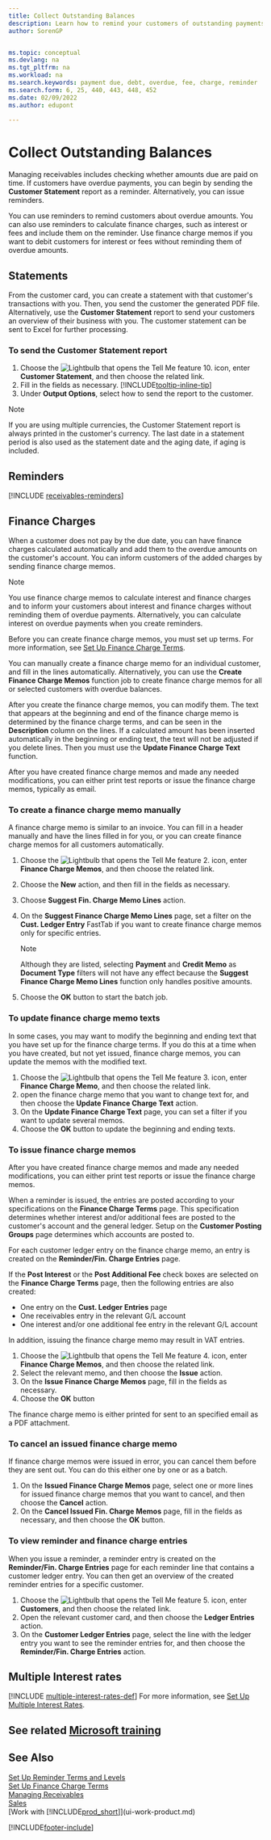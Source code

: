 ```yaml
---
title: Collect Outstanding Balances
description: Learn how to remind your customers of outstanding payments. Send a customer statement, issue a reminder, or send a finance charge memo.
author: SorenGP


ms.topic: conceptual
ms.devlang: na
ms.tgt_pltfrm: na
ms.workload: na
ms.search.keywords: payment due, debt, overdue, fee, charge, reminder
ms.search.form: 6, 25, 440, 443, 448, 452
ms.date: 02/09/2022
ms.author: edupont

---
```

# Collect Outstanding Balances

Managing receivables includes checking whether amounts due are paid on time. If customers have overdue payments, you can begin by sending the **Customer Statement** report as a reminder. Alternatively, you can issue reminders.

You can use reminders to remind customers about overdue amounts. You can also use reminders to calculate finance charges, such as interest or fees and include them on the reminder. Use finance charge memos if you want to debit customers for interest or fees without reminding them of overdue amounts.

## Statements

From the customer card, you can create a statement with that customer's transactions with you. Then, you send the customer the generated PDF file. Alternatively, use the **Customer Statement** report to send your customers an overview of their business with you. The customer statement can be sent to Excel for further processing.  

### To send the Customer Statement report

1. Choose the ![Lightbulb that opens the Tell Me feature 10.](media/ui-search/search_small.png "Tell me what you want to do") icon, enter **Customer Statement**, and then choose the related link.
2. Fill in the fields as necessary. [!INCLUDE[tooltip-inline-tip](includes/tooltip-inline-tip_md.md)]
3. Under **Output Options**, select how to send the report to the customer.

> [!NOTE]
> If you are using multiple currencies, the Customer Statement report is always printed in the customer's currency. The last date in a statement period is also used as the statement date and the aging date, if aging is included.

## Reminders

[!INCLUDE [receivables-reminders](includes/receivables-reminders.md)]

## Finance Charges

When a customer does not pay by the due date, you can have finance charges calculated automatically and add them to the overdue amounts on the customer's account. You can inform customers of the added charges by sending finance charge memos.  

> [!NOTE]  
> You use finance charge memos to calculate interest and finance charges and to inform your customers about interest and finance charges without reminding them of overdue payments. Alternatively, you can calculate interest on overdue payments when you create reminders.  

Before you can create finance charge memos, you must set up terms. For more information, see [Set Up Finance Charge Terms](finance-setup-finance-charges.md).  

You can manually create a finance charge memo for an individual customer, and fill in the lines automatically. Alternatively, you can use the **Create Finance Charge Memos** function job to create finance charge memos for all or selected customers with overdue balances.  

After you create the finance charge memos, you can modify them. The text that appears at the beginning and end of the finance charge memo is determined by the finance charge terms, and can be seen in the **Description** column on the lines. If a calculated amount has been inserted automatically in the beginning or ending text, the text will not be adjusted if you delete lines. Then you must use the **Update Finance Charge Text** function.  

After you have created finance charge memos and made any needed modifications, you can either print test reports or issue the finance charge memos, typically as email.

### To create a finance charge memo manually

A finance charge memo is similar to an invoice. You can fill in a header manually and have the lines filled in for you, or you can create finance charge memos for all customers automatically.

1. Choose the ![Lightbulb that opens the Tell Me feature 2.](media/ui-search/search_small.png "Tell me what you want to do") icon, enter **Finance Charge Memos**, and then choose the related link.  
2. Choose the **New** action, and then fill in the fields as necessary.  
3. Choose **Suggest Fin. Charge Memo Lines** action.
4. On the **Suggest Finance Charge Memo Lines** page, set a filter on the **Cust. Ledger Entry** FastTab if you want to create finance charge memos only for specific entries.

    > [!NOTE]
    > Although they are listed, selecting **Payment** and **Credit Memo** as **Document Type** filters will not have any effect because the **Suggest Finance Charge Memo Lines** function only handles positive amounts.
5.  Choose the **OK** button to start the batch job.  

### To update finance charge memo texts  
In some cases, you may want to modify the beginning and ending text that you have set up for the finance charge terms. If you do this at a time when you have created, but not yet issued, finance charge memos, you can update the memos with the modified text.

1. Choose the ![Lightbulb that opens the Tell Me feature 3.](media/ui-search/search_small.png "Tell me what you want to do") icon, enter **Finance Charge Memo**, and then choose the related link.  
2. open the finance charge memo that you want to change text for, and then choose the **Update Finance Charge Text** action.
3. On the **Update Finance Charge Text** page, you can set a filter if you want to update several memos.
4. Choose the **OK** button to update the beginning and ending texts.  

### To issue finance charge memos
After you have created finance charge memos and made any needed modifications, you can either print test reports or issue the finance charge memos.

When a reminder is issued, the entries are posted according to your specifications on the **Finance Charge Terms** page. This specification determines whether interest and/or additional fees are posted to the customer's account and the general ledger. Setup on the **Customer Posting Groups** page determines which accounts are posted to.

For each customer ledger entry on the finance charge memo, an entry is created on the **Reminder/Fin. Charge Entries** page.

If the **Post Interest** or the **Post Additional Fee** check boxes are selected on the **Finance Charge Terms** page, then the following entries are also created:

- One entry on the **Cust. Ledger Entries** page
- One receivables entry in the relevant G/L account
- One interest and/or one additional fee entry in the relevant G/L account

In addition, issuing the finance charge memo may result in VAT entries.

1. Choose the ![Lightbulb that opens the Tell Me feature 4.](media/ui-search/search_small.png "Tell me what you want to do") icon, enter **Finance Charge Memos**, and then choose the related link.
2. Select the relevant memo, and then choose the **Issue** action.
3. On the **Issue Finance Charge Memos** page, fill in the fields as necessary.
4. Choose the **OK** button

The finance charge memo is either printed for sent to an specified email as a PDF attachment.

### To cancel an issued finance charge memo
If finance charge memos were issued in error, you can cancel them before they are sent out. You can do this either one by one or as a batch.
1. On the **Issued Finance Charge Memos** page, select one or more lines for issued finance charge memos that you want to cancel, and then choose the **Cancel** action.
2. On the **Cancel Issued Fin. Charge Memos** page, fill in the fields as necessary, and then choose the **OK** button.

### To view reminder and finance charge entries  
When you issue a reminder, a reminder entry is created on the **Reminder/Fin. Charge Entries** page for each reminder line that contains a customer ledger entry. You can then get an overview of the created reminder entries for a specific customer.    
1. Choose the ![Lightbulb that opens the Tell Me feature 5.](media/ui-search/search_small.png "Tell me what you want to do") icon, enter **Customers**, and then choose the related link.  
2. Open the relevant customer card, and then choose the **Ledger Entries** action.
3. On the **Customer Ledger Entries** page, select the line with the ledger entry you want to see the reminder entries for, and then choose the **Reminder/Fin. Charge Entries** action.

## Multiple Interest rates

[!INCLUDE [multiple-interest-rates-def](includes/multiple-interest-rates-def.md)] For more information, see [Set Up Multiple Interest Rates](finance-how-to-set-up-multiple-interest-rates.md).  

## See related [Microsoft training](/training/paths/process-financial-periodic-activities-dynamics-365-business-central/)

## See Also

[Set Up Reminder Terms and Levels](finance-setup-reminders.md)  
[Set Up Finance Charge Terms](finance-setup-finance-charges.md)  
[Managing Receivables](receivables-manage-receivables.md)  
[Sales](sales-manage-sales.md)  
[Work with [!INCLUDE[prod_short](includes/prod_short.md)]](ui-work-product.md)


[!INCLUDE[footer-include](includes/footer-banner.md)]
